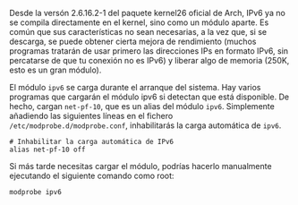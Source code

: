 Desde la versón 2.6.16.2-1 del paquete kernel26 oficial de Arch, IPv6 ya no se compila directamente en el kernel, sino como un módulo aparte. Es común que sus características no sean necesarias, a la vez que, si se descarga, se puede obtener cierta mejora de rendimiento (muchos programas tratarán de usar primero las direcciones IPs en formato IPv6, sin percatarse de que tu conexión no es IPv6) y liberar algo de memoria (250K, esto es un gran módulo).

El módulo `ipv6` se carga durante el arranque del sistema. Hay varios programas que cargarán el módulo ipv6 si detectan que está disponible. De hecho, cargan `net-pf-10`, que es un alias del módulo `ipv6`. Simplemente añadiendo las siguientes líneas en el fichero `/etc/modprobe.d/modprobe.conf`, inhabilitarás la carga automática de `ipv6`.

```
# Inhabilitar la carga automática de IPv6
alias net-pf-10 off

```

Si más tarde necesitas cargar el módulo, podrías hacerlo manualmente ejecutando el siguiente comando como root:

```
modprobe ipv6

```